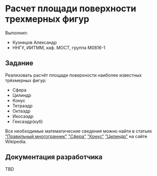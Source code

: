 ﻿# Расчет площади поверхности трехмерных фигур

Выполнил:

 - Кузнецов Александр
 - ННГУ, ИИТММ, каф. МОСТ, группа M0816-1

## Задание

Реализовать расчёт площади поверхности наиболее известных трёхмерных фигур:

 - Сфера
 - Цилиндр
 - Конус
 - Тетраэдр
 - Октаэдр
 - Икосаэдр
 - Гексаэдр(куб)
  

Все необходимые математические сведения можно найти в статьях
["Правильный многогранник"][platon] 
["Сфера"][sphere]
["Конус"][cone]
["Цилиндр"][cylinder] на сайте Wikipedia.

## Документация разработчика

TBD

<!-- LINKS -->

[platon]: https://ru.wikipedia.org/wiki/%D0%9F%D1%80%D0%B0%D0%B2%D0%B8%D0%BB%D1%8C%D0%BD%D1%8B%D0%B9_%D0%BC%D0%BD%D0%BE%D0%B3%D0%BE%D0%B3%D1%80%D0%B0%D0%BD%D0%BD%D0%B8%D0%BA
[sphere]: https://ru.wikipedia.org/wiki/%D0%A1%D1%84%D0%B5%D1%80%D0%B0
[cone]: https://ru.wikipedia.org/wiki/%D0%9A%D0%BE%D0%BD%D1%83%D1%81
[cylinder]: https://ru.wikipedia.org/wiki/%D0%A6%D0%B8%D0%BB%D0%B8%D0%BD%D0%B4%D1%80

